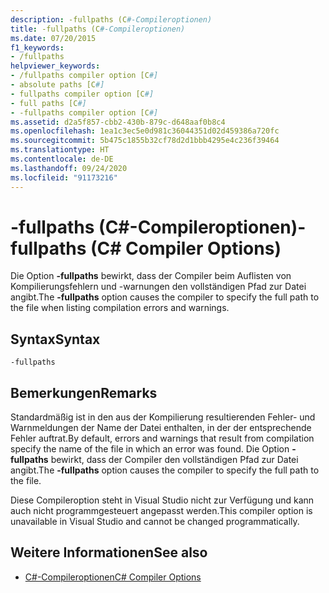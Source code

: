 ```yaml
---
description: -fullpaths (C#-Compileroptionen)
title: -fullpaths (C#-Compileroptionen)
ms.date: 07/20/2015
f1_keywords:
- /fullpaths
helpviewer_keywords:
- /fullpaths compiler option [C#]
- absolute paths [C#]
- fullpaths compiler option [C#]
- full paths [C#]
- -fullpaths compiler option [C#]
ms.assetid: d2a5f857-cbb2-430b-879c-d648aaf0b8c4
ms.openlocfilehash: 1ea1c3ec5e0d981c36044351d02d459386a720fc
ms.sourcegitcommit: 5b475c1855b32cf78d2d1bbb4295e4c236f39464
ms.translationtype: HT
ms.contentlocale: de-DE
ms.lasthandoff: 09/24/2020
ms.locfileid: "91173216"
---
```

# <a name="-fullpaths-c-compiler-options"></a><span data-ttu-id="98cac-103">-fullpaths (C#-Compileroptionen)</span><span class="sxs-lookup"><span data-stu-id="98cac-103">-fullpaths (C# Compiler Options)</span></span>

<span data-ttu-id="98cac-104">Die Option **-fullpaths** bewirkt, dass der Compiler beim Auflisten von Kompilierungsfehlern und -warnungen den vollständigen Pfad zur Datei angibt.</span><span class="sxs-lookup"><span data-stu-id="98cac-104">The **-fullpaths** option causes the compiler to specify the full path to the file when listing compilation errors and warnings.</span></span>  
  
## <a name="syntax"></a><span data-ttu-id="98cac-105">Syntax</span><span class="sxs-lookup"><span data-stu-id="98cac-105">Syntax</span></span>  
  
```console  
-fullpaths  
```  
  
## <a name="remarks"></a><span data-ttu-id="98cac-106">Bemerkungen</span><span class="sxs-lookup"><span data-stu-id="98cac-106">Remarks</span></span>  

 <span data-ttu-id="98cac-107">Standardmäßig ist in den aus der Kompilierung resultierenden Fehler- und Warnmeldungen der Name der Datei enthalten, in der der entsprechende Fehler auftrat.</span><span class="sxs-lookup"><span data-stu-id="98cac-107">By default, errors and warnings that result from compilation specify the name of the file in which an error was found.</span></span> <span data-ttu-id="98cac-108">Die Option **-fullpaths** bewirkt, dass der Compiler den vollständigen Pfad zur Datei angibt.</span><span class="sxs-lookup"><span data-stu-id="98cac-108">The **-fullpaths** option causes the compiler to specify the full path to the file.</span></span>  
  
 <span data-ttu-id="98cac-109">Diese Compileroption steht in Visual Studio nicht zur Verfügung und kann auch nicht programmgesteuert angepasst werden.</span><span class="sxs-lookup"><span data-stu-id="98cac-109">This compiler option is unavailable in Visual Studio and cannot be changed programmatically.</span></span>  
  
## <a name="see-also"></a><span data-ttu-id="98cac-110">Weitere Informationen</span><span class="sxs-lookup"><span data-stu-id="98cac-110">See also</span></span>

- [<span data-ttu-id="98cac-111">C#-Compileroptionen</span><span class="sxs-lookup"><span data-stu-id="98cac-111">C# Compiler Options</span></span>](./index.md)
